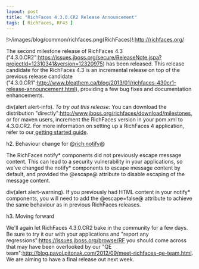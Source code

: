 ```yaml
---
layout: post
title: "RichFaces 4.3.0.CR2 Release Announcement"
tags: [ RichFaces, RF43 ]
---
```


!>/images/blog/common/richfaces.png(RichFaces)!:http://richfaces.org/

The second milestone release of RichFaces 4.3 ("4.3.0.CR2":https://issues.jboss.org/secure/ReleaseNote.jspa?projectId=12310341&version=12320975) has been released.  This release candidate for the RichFaces 4.3 is an incremental release on top of the previous release candidate ("4.3.0.CR1":http://www.bleathem.ca/blog/2013/01/richfaces-430cr1-release-announcement.html), providing a few bug fixes and documentation enhancements.

div(alert alert-info). *To try out this release:* You can download the distribution "directly":http://www.jboss.org/richfaces/download/milestones, or for maven users, increment the RichFaces version in your pom.xml to 4.3.0.CR2. For more information on setting up a RichFaces 4 application, refer to our<a href="http://community.jboss.org/wiki/GettingstartedwithRichFaces4x"> getting started guide</a>.

h2. Behaviour change for @<rich:notify>@

The RichFaces notify* components did not previously escape message content.  This can lead to a security vulnerability in your applications, so we've changed the notify* components to escape message content by default, and provided the @escape@ attribute to disable escaping of the message content.

div(alert alert-warning).  If you previously had HTML content in your notify* components, you will need to add the @escape=false@ attribute to achieve the same behaviour as in previous RichFaces releases.

h3. Moving forward

We'll again let RichFaces 4.3.0.CR2 bake in the community for a few days.  Be sure to try it our with your applications and "report any regressions":https://issues.jboss.org/browse/RF you should come across that may have been overlooked by our "QE team":http://blog.pavol.pitonak.com/2012/09/meet-richfaces-qe-team.html.  We are aiming to have a final release out next week.

